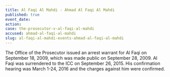 ```yaml
---
title: Al Faqi Al Mahdi - Ahmad Al Faqi Al Mahdi
published: true
event_date:
action:
case: the-prosecutor-v-al-faqi-al-mahdi
accused: ahmad-al-faqi-al-mahdi
slug: al-faqi-al-mahdi-events-ahmad-al-faqi-al-mahdi
---
```



The Office of the Prosecutor issued an arrest warrant for Al Faqi on September 18, 2009, which was made public on September 28, 2009. Al Faqi was surrendered to the ICC on September 26, 2015. His confirmation hearing was March 1-24, 2016 and the charges against him were confirmed.